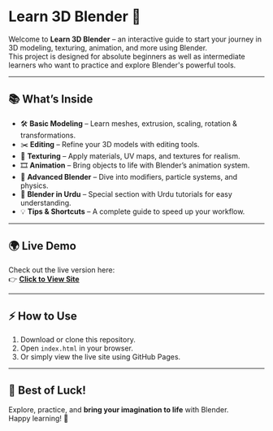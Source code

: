 # Learn 3D Blender 🌟

Welcome to **Learn 3D Blender** – an interactive guide to start your journey in 3D modeling, texturing, animation, and more using Blender.  
This project is designed for absolute beginners as well as intermediate learners who want to practice and explore Blender's powerful tools.

---

## 📚 What’s Inside
- 🛠 **Basic Modeling** – Learn meshes, extrusion, scaling, rotation & transformations.  
- ✂️ **Editing** – Refine your 3D models with editing tools.  
- 🎨 **Texturing** – Apply materials, UV maps, and textures for realism.  
- 🎞️ **Animation** – Bring objects to life with Blender’s animation system.  
- 🚀 **Advanced Blender** – Dive into modifiers, particle systems, and physics.  
- 🌙 **Blender in Urdu** – Special section with Urdu tutorials for easy understanding.  
- 💡 **Tips & Shortcuts** – A complete guide to speed up your workflow.  

---

## 🌍 Live Demo
Check out the live version here:  
👉 **[Click to View Site](https://your-username.github.io/repository-name/)**  

---

## ⚡ How to Use
1. Download or clone this repository.  
2. Open `index.html` in your browser.  
3. Or simply view the live site using GitHub Pages.  

---

## 🎯 Best of Luck!
Explore, practice, and **bring your imagination to life** with Blender.  
Happy learning! 🚀

